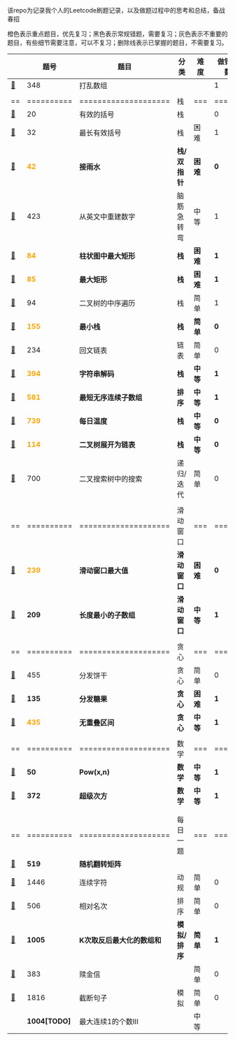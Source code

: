 该repo为记录我个人的Leetcode刷题记录，以及做题过程中的思考和总结，备战春招

橙色表示重点题目，优先复习；黑色表示常规错题，需要复习；灰色表示不重要的题目，有些细节需要注意，可以不复习；删除线表示已掌握的题目，不需要复习。

|                                      | 题号                                | 题目                        | 分类          | 难度     | 做错次数 | 复习时间       |
| ------------------------------------ | ----------------------------------- | --------------------------- | ------------- | -------- | -------- | -------------- |
| [📕](./348.打乱数组.md)               | 348                                 | 打乱数组                    |               |          | 1        | 2021.11.22     |
|                                      |                                     |                             |               |          |          |                |
| ==                                   | ==========                          | ====================        | 栈            | ===      | ======   | =========      |
| [📕](./20.有效的括号.md)              | 20                                  | 有效的括号                  | 栈            |          | 0        | 2021.11.23     |
| [📕](./32.最长有效括号.md)            | 32                                  | 最长有效括号                | 栈            | 困难     | 1        | 2021.11.24     |
| [📕](./42.接雨水.md)                  | <font color='orange'>**42**</font>  | **接雨水**                  | **栈/双指针** | **困难** | **0**    | **2021.11.25** |
| [📕](./423.从英文中重建数字.md)       | 423                                 | 从英文中重建数字            | 脑筋急转弯    | 中等     | 1        | 2021.11.24     |
| [📕](./84.柱状图中最大矩形.md)        | <font color='orange'>**84**</font>  | **柱状图中最大矩形**        | **栈**        | **困难** | **1**    | **2021.11.26** |
| [📕](./85.最大矩形.md)                | <font color='orange'>**85**</font>  | **最大矩形**                | **栈**        | **困难** | **1**    | **2021.11.26** |
| [📕](./94.二叉树的中序遍历.md)        | 94                                  | 二叉树的中序遍历            | 栈            | 简单     | 1        | 2021.11.27     |
| [📕](./155.最小栈.md)                 | <font color='orange'>**155**</font> | **最小栈**                  | **栈**        | **简单** | **0**    | **2021.11.27** |
| [📕](./234.回文链表.md)               | 234                                 | 回文链表                    | 链表          | 简单     | 0        | 2021.11.28     |
| [📕](./394.字符串解码.md)             | <font color='orange'>**394**</font> | **字符串解码**              | **栈**        | **中等** | **1**    | **2021.11.28** |
| [📕](./581.最短无序连续子数组.md)     | <font color='orange'>**581**</font> | **最短无序连续子数组**      | **排序**      | **中等** | **1**    | **2021.11.29** |
| [📕](./739.每日温度.md)               | <font color='orange'>**739**</font> | **每日温度**                | **栈**        | **中等** | **0**    | **2021.11.29** |
| [📕](./114.二叉树展开为链表.md)       | <font color='orange'>**114**</font> | **二叉树展开为链表**        | **栈**        | **中等** | **0**    | **2021.11.29** |
| [📕](./700.二叉搜索树中搜索.md)       | 700                                 | 二叉搜索树中的搜索          | 递归/迭代     | 简单     | 0        | 2021.11.26     |
|                                      |                                     |                             |               |          |          |                |
| ==                                   | ==========                          | ====================        | 滑动窗口      | ===      | ======   | =========      |
| [📕](239.滑动窗口最大值.md)           | <font color='orange'>**239**</font> | **滑动窗口最大值**          | **滑动窗口**  | **困难** | **0**    | **2021.12.1**  |
| [📕](209.长度最小的子数组)            | **209**                             | **长度最小的子数组**        | **滑动窗口**  | **中等** | **1**    | **2021.12.2**  |
|                                      |                                     |                             |               |          |          |                |
| ==                                   | ==========                          | ====================        | 贪心          | ===      | ======   | =========      |
| [📕](455.分发饼干.md)                 | 455                                 | 分发饼干                    | 贪心          | 简单     | 0        | 2021.12.4      |
| [📕](135.分发糖果.md)                 | **135**                             | **分发糖果**                | **贪心**      | **困难** | **1**    | **2021.12.4**  |
| [📕](435.无重叠区间.md)               | <font color='orange'>**435**</font> | **无重叠区间**              | **贪心**      | **中等** | **1**    | **2021.12.6**  |
|                                      |                                     |                             |               |          |          |                |
| ==                                   | ==========                          | ====================        | 数学          | ===      | ======   | =========      |
| [📕](50.Pow(x,n).md)                  | **50**                              | **Pow(x,n)**                | **数学**      | **中等** | **1**    | **2021.12.5**  |
| [📕](372.超级次方.md)                 | **372**                             | **超级次方**                | **数学**      | **中等** | **1**    | **2021.12.5**  |
|                                      |                                     |                             |               |          |          |                |
|                                      |                                     |                             |               |          |          |                |
| ==                                   | ==========                          | ====================        | 每日一题      | ===      | ======   | =========      |
| [📕](./519.随机翻转矩阵.md)           | **519**                             | **随机翻转矩阵**            |               |          |          |                |
| [📕](1446.连续字符.md)                | 1446                                | 连续字符                    | 动规          | 简单     | 0        | 2021.12.1      |
| [📕](506.相对名次.md)                 | 506                                 | 相对名次                    | 排序          | 简单     | 0        | 2021.12.2      |
| [📕](1005.K次取反后最大化的数组和.md) | **1005**                            | **K次取反后最大化的数组和** | **模拟/排序** | **简单** | **1**    | **2021.12.3**  |
| [📕](383.赎金信.md)                   | 383                                 | 赎金信                      |               | 简单     | 0        | 2021.12.4      |
| [📕](1816.截断句子.md)                | 1816                                | 截断句子                    | 模拟          | 简单     | 0        | 2021.12.6      |
| []()                                 | **1004[TODO]**                      | 最大连续1的个数III          |               | 中等     |          |                |

